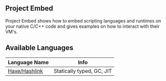 ## Project Embed
Project Embed shows how to embed scripting languages and runtimes on your native C/C++ code and gives examples on how to interact with their VM's.

## Available Languages
| Language Name                               | Info                      |
|---------------------------------------------|---------------------------|
| [Haxe/Hashlink](https://hashlink.haxe.org/) | Statically typed, GC, JIT |
